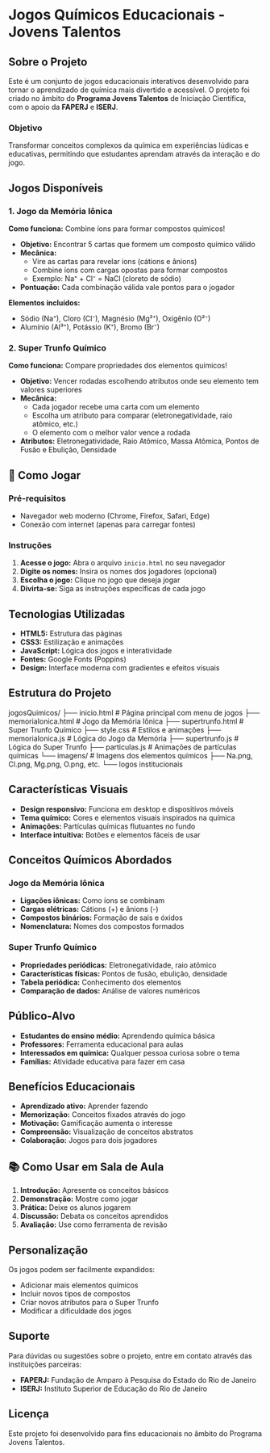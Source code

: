 # Jogos Químicos Educacionais - Jovens Talentos

## Sobre o Projeto

Este é um conjunto de jogos educacionais interativos desenvolvido para tornar o aprendizado de química mais divertido e acessível. O projeto foi criado no âmbito do **Programa Jovens Talentos** de Iniciação Científica, com o apoio da **FAPERJ** e **ISERJ**.

### Objetivo
Transformar conceitos complexos da química em experiências lúdicas e educativas, permitindo que estudantes aprendam através da interação e do jogo.

## Jogos Disponíveis

### 1. Jogo da Memória Iônica
**Como funciona:** Combine íons para formar compostos químicos!

- **Objetivo:** Encontrar 5 cartas que formem um composto químico válido
- **Mecânica:** 
  - Vire as cartas para revelar íons (cátions e ânions)
  - Combine íons com cargas opostas para formar compostos
  - Exemplo: Na⁺ + Cl⁻ = NaCl (cloreto de sódio)
- **Pontuação:** Cada combinação válida vale pontos para o jogador

**Elementos incluídos:**
- Sódio (Na⁺), Cloro (Cl⁻), Magnésio (Mg²⁺), Oxigênio (O²⁻)
- Alumínio (Al³⁺), Potássio (K⁺), Bromo (Br⁻)

### 2. Super Trunfo Químico
**Como funciona:** Compare propriedades dos elementos químicos!

- **Objetivo:** Vencer rodadas escolhendo atributos onde seu elemento tem valores superiores
- **Mecânica:**
  - Cada jogador recebe uma carta com um elemento
  - Escolha um atributo para comparar (eletronegatividade, raio atômico, etc.)
  - O elemento com o melhor valor vence a rodada
- **Atributos:** Eletronegatividade, Raio Atômico, Massa Atômica, Pontos de Fusão e Ebulição, Densidade

## 🚀 Como Jogar

### Pré-requisitos
- Navegador web moderno (Chrome, Firefox, Safari, Edge)
- Conexão com internet (apenas para carregar fontes)

### Instruções
1. **Acesse o jogo:** Abra o arquivo `inicio.html` no seu navegador
2. **Digite os nomes:** Insira os nomes dos jogadores (opcional)
3. **Escolha o jogo:** Clique no jogo que deseja jogar
4. **Divirta-se:** Siga as instruções específicas de cada jogo

## Tecnologias Utilizadas

- **HTML5:** Estrutura das páginas
- **CSS3:** Estilização e animações
- **JavaScript:** Lógica dos jogos e interatividade
- **Fontes:** Google Fonts (Poppins)
- **Design:** Interface moderna com gradientes e efeitos visuais

## Estrutura do Projeto

jogosQuimicos/
├── inicio.html # Página principal com menu de jogos
├── memoriaIonica.html # Jogo da Memória Iônica
├── supertrunfo.html # Super Trunfo Químico
├── style.css # Estilos e animações
├── memoriaIonica.js # Lógica do Jogo da Memória
├── supertrunfo.js # Lógica do Super Trunfo
├── particulas.js # Animações de partículas químicas
└── imagens/ # Imagens dos elementos químicos
├── Na.png, Cl.png, Mg.png, O.png, etc.
└── logos institucionais


## Características Visuais

- **Design responsivo:** Funciona em desktop e dispositivos móveis
- **Tema químico:** Cores e elementos visuais inspirados na química
- **Animações:** Partículas químicas flutuantes no fundo
- **Interface intuitiva:** Botões e elementos fáceis de usar

## Conceitos Químicos Abordados

### Jogo da Memória Iônica
- **Ligações iônicas:** Como íons se combinam
- **Cargas elétricas:** Cátions (+) e ânions (-)
- **Compostos binários:** Formação de sais e óxidos
- **Nomenclatura:** Nomes dos compostos formados

### Super Trunfo Químico
- **Propriedades periódicas:** Eletronegatividade, raio atômico
- **Características físicas:** Pontos de fusão, ebulição, densidade
- **Tabela periódica:** Conhecimento dos elementos
- **Comparação de dados:** Análise de valores numéricos

## Público-Alvo

- **Estudantes do ensino médio:** Aprendendo química básica
- **Professores:** Ferramenta educacional para aulas
- **Interessados em química:** Qualquer pessoa curiosa sobre o tema
- **Famílias:** Atividade educativa para fazer em casa

## Benefícios Educacionais

- **Aprendizado ativo:** Aprender fazendo
- **Memorização:** Conceitos fixados através do jogo
- **Motivação:** Gamificação aumenta o interesse
- **Compreensão:** Visualização de conceitos abstratos
- **Colaboração:** Jogos para dois jogadores

## 📚 Como Usar em Sala de Aula

1. **Introdução:** Apresente os conceitos básicos
2. **Demonstração:** Mostre como jogar
3. **Prática:** Deixe os alunos jogarem
4. **Discussão:** Debata os conceitos aprendidos
5. **Avaliação:** Use como ferramenta de revisão

## Personalização

Os jogos podem ser facilmente expandidos:
- Adicionar mais elementos químicos
- Incluir novos tipos de compostos
- Criar novos atributos para o Super Trunfo
- Modificar a dificuldade dos jogos

## Suporte

Para dúvidas ou sugestões sobre o projeto, entre em contato através das instituições parceiras:
- **FAPERJ:** Fundação de Amparo à Pesquisa do Estado do Rio de Janeiro
- **ISERJ:** Instituto Superior de Educação do Rio de Janeiro

## Licença

Este projeto foi desenvolvido para fins educacionais no âmbito do Programa Jovens Talentos.
